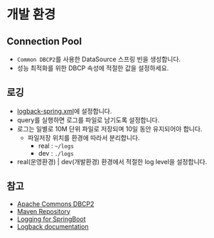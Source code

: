 # 개발 환경

## Connection Pool

* `Common DBCP2`를 사용한 DataSource 스프링 빈을 생성합니다.
* 성능 최적화를 위한 DBCP 속성에 적절한 값을 설정하세요.

## 로깅

* [logback-spring.xml](./../../src/main/resources/logback-spring.xml)에 설정합니다.
* query를 실행하면 로그를 파일로 남기도록 설정합니다.
* 로그는 일별로 10M 단위 파일로 저장되며 10일 동안 유지되어야 합니다.
    * 파일저장 위치를 환경에 따라서 분리합니다.
        * real : `~/logs`
        * dev : `./logs`
* real(운영환경) | dev(개발환경) 환경에서 적절한 log level을 설정합니다.

## 참고

* [Apache Commons DBCP2](https://commons.apache.org/proper/commons-dbcp/configuration.html)
* [Maven Repository](https://mvnrepository.com/artifact/org.apache.commons/commons-dbcp2)
* [Logging for SpringBoot](https://docs.spring.io/spring-boot/docs/2.1.13.RELEASE/reference/html/howto-logging.html)
* [Logback documentation](https://logback.qos.ch/documentation.html)
